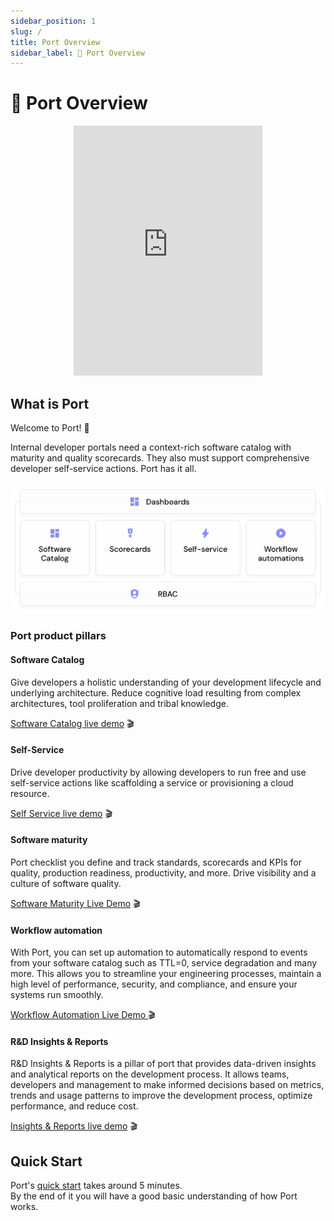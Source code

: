 ```yaml
---
sidebar_position: 1
slug: /
title: Port Overview
sidebar_label: 👋 Port Overview
---
```


# 👋 Port Overview

<center>

<iframe width="60%" height="400" src="https://www.youtube.com/embed/z2kR9HSRIpQ" title="YouTube video player" frameborder="0" allow="accelerometer; autoplay; clipboard-write; encrypted-media; gyroscope; picture-in-picture; web-share" allowfullscreen allow="fullscreen;"></iframe>

</center>

## What is Port

Welcome to Port! :wave:

Internal developer portals need a context-rich software catalog with maturity and quality scorecards. They also must support comprehensive developer self-service actions. Port has it all.

![Developer Platform complete vision](../static/img/port-overview/port-stack.png)

### Port product pillars

#### Software Catalog

Give developers a holistic understanding of your development lifecycle and underlying architecture. Reduce cognitive load resulting from complex architectures, tool proliferation and tribal knowledge.

[Software Catalog live demo](https://demo.getport.io/services) 🎬

#### Self-Service

Drive developer productivity by allowing developers to run free and use self-service actions like scaffolding a service or provisioning a cloud resource.

[Self Service live demo](https://demo.getport.io/self-serve) 🎬

#### Software maturity

Port checklist you define and track standards, scorecards and KPIs for quality, production readiness, productivity, and more. Drive visibility and a culture of software quality.

[Software Maturity Live Demo](https://demo.getport.io/serviceEntity?identifier=authentication&activeTab=8) 🎬

#### Workflow automation

With Port, you can set up automation to automatically respond to events from your software catalog such as TTL=0, service degradation and many more. This allows you to streamline your engineering processes, maintain a high level of performance, security, and compliance, and ensure your systems run smoothly.

[Workflow Automation Live Demo ](https://demo.getport.io/permissions) 🎬

#### R&D Insights & Reports

R&D Insights & Reports is a pillar of port that provides data-driven insights and analytical reports on the development process. It allows teams, developers and management to make informed decisions based on metrics, trends and usage patterns to improve the development process, optimize performance, and reduce cost.

[Insights & Reports live demo](https://demo.getport.io/serviceEntity?identifier=recommendation&activeTab=1) 🎬

## Quick Start

Port's [quick start](./quickstart.md) takes around 5 minutes.  
By the end of it you will have a good basic understanding of how Port works.

